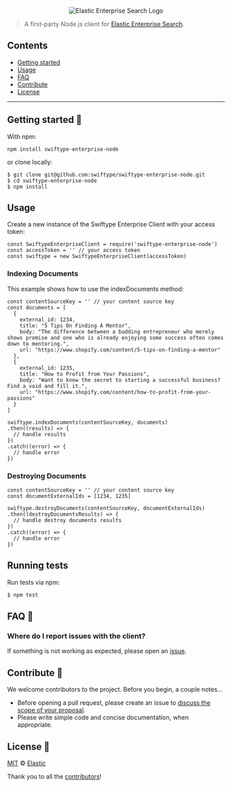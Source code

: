 <p align="center"><img src="https://github.com/swiftype/swiftype-enterprise-node/blob/master/logo-enterprise-search.png?raw=true" alt="Elastic Enterprise Search Logo"></p>

> A first-party Node.js client for [Elastic Enterprise Search](https://www.elastic.co/solutions/enterprise-search).

## Contents

+ [Getting started](#getting-started-)
+ [Usage](#usage)
+ [FAQ](#faq-)
+ [Contribute](#contribute-)
+ [License](#license-)

***

## Getting started 🐣

With npm:

    npm install swiftype-enterprise-node

or clone locally:

    $ git clone git@github.com:swiftype/swiftype-enterprise-node.git
    $ cd swiftype-enterprise-node
    $ npm install

## Usage

Create a new instance of the Swiftype Enterprise Client with your access token:

    const SwiftypeEnterpriseClient = require('swiftype-enterprise-node')
    const accessToken = '' // your access token
    const swiftype = new SwiftypeEnterpriseClient(accessToken)

### Indexing Documents

This example shows how to use the indexDocuments method:

    const contentSourceKey = '' // your content source key
    const documents = [
      {
        external_id: 1234,
        title: "5 Tips On Finding A Mentor",
        body: "The difference between a budding entrepreneur who merely shows promise and one who is already enjoying some success often comes down to mentoring.",
        url: "https://www.shopify.com/content/5-tips-on-finding-a-mentor"
      },
      {
        external_id: 1235,
        title: "How to Profit from Your Passions",
        body: "Want to know the secret to starting a successful business? Find a void and fill it.",
        url: "https://www.shopify.com/content/how-to-profit-from-your-passions"
      }
    ]

    swiftype.indexDocuments(contentSourceKey, documents)
    .then((results) => {
      // handle results
    })
    .catch((error) => {
      // handle error
    })

### Destroying Documents

    const contentSourceKey = '' // your content source key
    const documentExternalIds = [1234, 1235]

    swiftype.destroyDocuments(contentSourceKey, documentExternalIds)
    .then((destroyDocumentsResults) => {
      // handle destroy documents results
    })
    .catch((error) => {
      // handle error
    })


## Running tests

Run tests via npm:

```bash
$ npm test
```

## FAQ 🔮

### Where do I report issues with the client?

If something is not working as expected, please open an [issue](https://github.com/swiftype/swiftype-enterprise-node/issues/new).

## Contribute 🚀

We welcome contributors to the project. Before you begin, a couple notes...

+ Before opening a pull request, please create an issue to [discuss the scope of your proposal](https://github.com/swiftype/swiftype-enterprise-node/issues).
+ Please write simple code and concise documentation, when appropriate.

## License 📗

[MIT](https://github.com/swiftype/swiftype-enterprise-node/blob/master/LICENSE) © [Elastic](https://github.com/elastic)

Thank you to all the [contributors](https://github.com/swiftype/swiftype-enterprise-node/graphs/contributors)!
